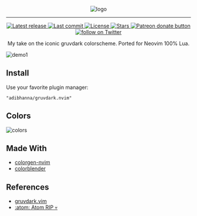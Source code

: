 <div align="center">

![logo](https://user-images.githubusercontent.com/29136904/237932638-9fc9c69c-3ed1-4fe6-9ee5-2d9a46ca6c7a.png)
  
</div>

---

<div align="center"><p>
    <a href="https://github.com/ChristianChiarulli/gruvdark.nvim/releases/latest">
      <img alt="Latest release" src="https://img.shields.io/github/v/release/ChristianChiarulli/gruvdark.nvim?style=for-the-badge&logo=starship&color=56b6c2&logoColor=D9E0EE&labelColor=302D41" />
    </a>
    <a href="https://github.com/ChristianChiarulli/gruvdark.nvim/pulse">
      <img alt="Last commit" src="https://img.shields.io/github/last-commit/lunarvim/LunarVim?style=for-the-badge&logo=starship&color=98c379&logoColor=D9E0EE&labelColor=302D41"/>
    </a>
    <a href="https://github.com/ChristianChiarulli/gruvdark.nvim/blob/main/LICENSE">
      <img alt="License" src="https://img.shields.io/github/license/ChristianChiarulli/gruvdark.nvim?style=for-the-badge&logo=starship&color=d19a66&logoColor=D9E0EE&labelColor=302D41" />
    </a>
    <a href="https://github.com/ChristianChiarulli/gruvdark.nvim/stargazers">
      <img alt="Stars" src="https://img.shields.io/github/stars/ChristianChiarulli/gruvdark.nvim?style=for-the-badge&logo=starship&color=c678dd&logoColor=D9E0EE&labelColor=302D41" />
    </a>
    <a href="https://patreon.com/chrisatmachine" title="Donate to this project using Patreon">
      <img alt="Patreon donate button" src="https://img.shields.io/badge/patreon-donate-yellow.svg?style=for-the-badge&logo=starship&color=e06c75&logoColor=D9E0EE&labelColor=302D41" />
    </a>
    <a href="https://twitter.com/intent/follow?screen_name=chrisatmachine">
      <img alt="follow on Twitter" src="https://img.shields.io/twitter/follow/chrisatmachine?style=for-the-badge&logo=twitter&color=61afef&logoColor=D9E0EE&labelColor=302D41" />
    </a>
  
  My take on the iconic gruvdark colorscheme. Ported for Neovim 100% Lua.
</div>


![demo1](https://user-images.githubusercontent.com/29136904/237923271-802491ea-e632-4257-962b-731ae3dffd3a.png)

## Install

Use your favorite plugin manager:

```
"adibhanna/gruvdark.nvim"
```

## Colors

![colors](https://user-images.githubusercontent.com/29136904/237921566-cc91c828-7728-42a3-b5b5-5ce110a3c5e3.png)

## Made With

- [colorgen-nvim](https://github.com/LunarVim/colorgen-nvim)
- [colorblender](https://github.com/ChristianChiarulli/colorblender)
  
## References

- [gruvdark.vim](https://github.com/joshdick/gruvdark.vim)
- [:atom: Atom RIP 💀](https://github.com/atom/atom)
